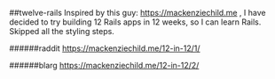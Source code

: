 ##twelve-rails
Inspired by this guy: https://mackenziechild.me , I have decided to try building 12 Rails apps in 12 weeks, so I can learn Rails. Skipped all the styling steps.

######raddit
https://mackenziechild.me/12-in-12/1/

######blarg
https://mackenziechild.me/12-in-12/2/